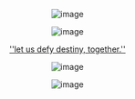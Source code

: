<p align="center">
  <img src="https://files.catbox.moe/kzeb5m.png" alt="image"/>
</p>
<p align="center">
  <img src="https://files.catbox.moe/d3fwqf.jpg" alt="image"/>
</p>

<p align="center">
  <a href="https://www.tiktok.com/@playstation/video/7333412354195049770?lang=en">''let us defy destiny, together.''</a>
</p>
<p align="center">
  <img src="https://files.catbox.moe/7n4yhf.png" alt="image"/>
</p>
<p align="center">
  <img src="https://files.catbox.moe/keqlu4.png" alt="image"/>
</p>




